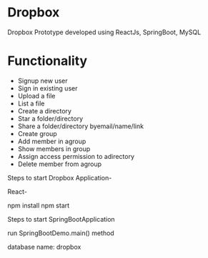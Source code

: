 # Dropbox

Dropbox Prototype developed using ReactJs, SpringBoot, MySQL

# Functionality 

  * Signup new user
  * Sign in existing user
  * Upload a file 
  * List a file 
  * Create a directory
  * Star a folder/directory
  * Share a folder/directory byemail/name/link
  * Create group
  * Add member in agroup
  * Show members in group
  * Assign access permission to adirectory
  * Delete member from agroup

Steps to start Dropbox Application-

React-

npm install
npm start

Steps to start SpringBootApplication

run SpringBootDemo.main() method

database name:
dropbox
